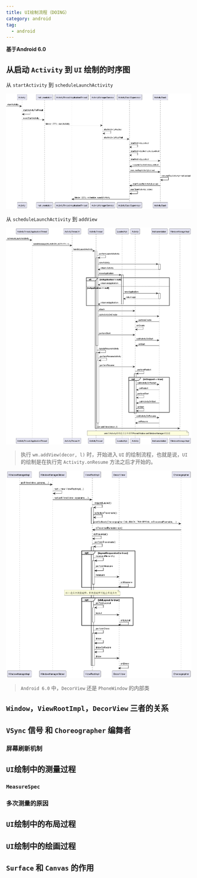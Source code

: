 ```yaml
---
title: UI绘制流程（DOING）
category: android
tag:
  - android
---
```


**基于Android 6.0**

## 从启动 `Activity` 到 `UI` 绘制的时序图

从 `startActivity` 到 `scheduleLaunchActivity`

![](./images/ui-draw-process/uml/01.png)

从 `scheduleLaunchActivity` 到 `addView`

![](./images/ui-draw-process/uml/02.png)

> 执行 `wm.addView(decor, l)` 时，开始进入 `UI` 的绘制流程，也就是说，`UI` 的绘制是在执行完 `Activity.onResume` 方法之后才开始的。

![](./images/ui-draw-process/uml/03.png)

> `Android 6.0` 中，`DecorView` 还是 `PhoneWindow` 的内部类


## `Window`，`ViewRootImpl`，`DecorView` 三者的关系

## `VSync` 信号 和 `Choreographer` 编舞者

### 屏幕刷新机制

## `UI`绘制中的测量过程

### `MeasureSpec`

### 多次测量的原因

## `UI`绘制中的布局过程

## `UI`绘制中的绘画过程

## `Surface` 和 `Canvas` 的作用